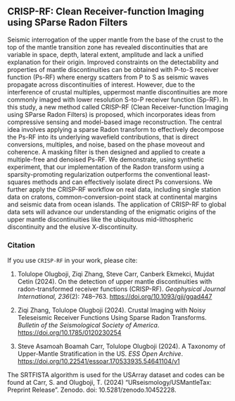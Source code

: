 ## CRISP-RF: Clean Receiver-function Imaging using SParse Radon Filters

Seismic interrogation of the upper mantle from the base of the crust to the top of the mantle transition zone has revealed discontinuities that are variable in space, depth, lateral extent, amplitude and lack a unified explanation for their origin. Improved constraints on the detectability and properties of mantle discontinuities can be obtained with P-to-S receiver function (Ps-RF) where energy scatters from P to S as seismic waves propagate across discontinuities of interest. However, due to the interference of crustal multiples, uppermost mantle discontinuities are more commonly imaged with lower resolution S-to-P receiver function (Sp-RF). In this study, a new method called CRISP-RF (Clean Receiver-function Imaging using SParse Radon Filters) is proposed, which incorporates ideas from compressive sensing and model-based image reconstruction. The central idea involves applying a sparse Radon transform to effectively decompose the Ps-RF into its underlying wavefield contributions, that is direct conversions, multiples, and noise, based on the phase moveout and coherence. A masking filter is then designed and applied to create a multiple-free and denoised Ps-RF. We demonstrate, using synthetic experiment, that our implementation of the Radon transform using a sparsity-promoting regularization outperforms the conventional least-squares methods and can effectively isolate direct Ps conversions. We further apply the CRISP-RF workflow on real data, including single station data on cratons, common-conversion-point stack at continental margins and seismic data from ocean islands. The application of CRISP-RF to global data sets will advance our understanding of the enigmatic origins of the upper mantle discontinuities like the ubiquitous mid-lithospheric discontinuity and the elusive X-discontinuity.

### Citation
If you use `CRISP-RF` in your work, please cite:

1. Tolulope Olugboji, Ziqi Zhang, Steve Carr, Canberk Ekmekci, Mujdat Cetin (2024). On the detection of upper mantle discontinuities with radon-transformed receiver functions (CRISP-RF). _Geophysical Journal International, 236_(2): 748–763. https://doi.org/10.1093/gji/ggad447

2. Ziqi Zhang, Tolulope Olugboji (2024). Crustal Imaging with Noisy Teleseismic Receiver Functions Using Sparse Radon Transforms. _Bulletin of the Seismological Society of America_. https://doi.org/10.1785/0120230254

3. Steve Asamoah Boamah Carr, Tolulope Olugboji (2024). A Taxonomy of Upper-Mantle Stratification in the US. _ESS Open Archive_. https://doi.org/10.22541/essoar.170533935.54641104/v1

The SRTFISTA algorithm is used for the USArray dataset and codes can be found at Carr, S. and Olugboji, T. (2024) “URseismology/USMantleTax: Preprint Release”. Zenodo. doi: 10.5281/zenodo.10452228.

